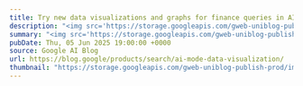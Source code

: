 ```yaml
---
title: Try new data visualizations and graphs for finance queries in AI Mode.
description: "<img src='https://storage.googleapis.com/gweb-uniblog-publish-prod/images/BlueChip_1920x1080.max-600x600.format-webp.webp' />Today, we’re starting to roll out interactive chart visualizations in AI Mode in Labs to help bring financial data to life for questions on stocks and mutual funds.Now, …"
summary: "<img src='https://storage.googleapis.com/gweb-uniblog-publish-prod/images/BlueChip_1920x1080.max-600x600.format-webp.webp' />Today, we’re starting to roll out interactive chart visualizations in AI Mode in Labs to help bring financial data to life for questions on stocks and mutual funds.Now, …"
pubDate: Thu, 05 Jun 2025 19:00:00 +0000
source: Google AI Blog
url: https://blog.google/products/search/ai-mode-data-visualization/
thumbnail: "https://storage.googleapis.com/gweb-uniblog-publish-prod/images/BlueChip_1920x1080.max-1440x810.png"
---
```


